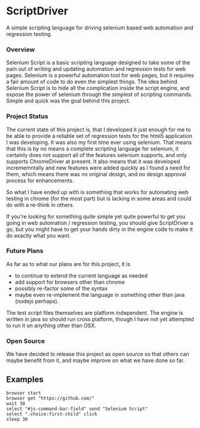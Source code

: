 # ScriptDriver

A simple scripting language for driving selenium based web automation and regression testing.

### Overview

Selenium Script is a basic scripting language designed to take some of the pain out of writing and updating automation and regression tests for web pages.  Selenium is a powerful automation tool for web pages, but it requires a fair amount of code to do even the simplest things.  The idea behind Selenium Script is to hide all the complication inside the script engine, and expose the power of selenium through the simplest of scripting commands.  Simple and quick was the goal behind this project.

### Project Status

The current state of this project is, that I developed it just enough for me to be able to provide a reliable set of regression tests for the html5 application I was developing.  It was also my first time ever using selenium.  That means that this is by no means a complete scripting language for selenium, it certainly does not support all of the features selenium supports, and only supports ChromeDriver at present.  It also means that it was developed incrememntally and new features were added quickly as I found a need for them, which means there was no original design, and no design approval process for enhancements.

So what I have ended up with is something that works for automating web testing in chrome (for the most part) but is lacking in some areas and could do with a re-think in others.

If you're looking for something quite simple yet quite powerful to get you going in web automation / regression testing, you should give ScriptDriver a go, but you might have to get your hands dirty in the engine code to make it do exactly what you want.

### Future Plans

As far as to what our plans are for this project, it is 

- to continue to extend the current language as needed
- add support for browsers other than chrome
- possibly re-factor some of the syntax
- maybe even re-implement the language in something other than java (nodejs perhaps).  

The test script files themselves are platform independent.  The engine is written in java so should run cross platform, though I have not yet attempted to run it on anything other than OSX.

### Open Source

We have decided to release this project as open source so that others can maybe benefit from it, and maybe improve on what we have done so far.

## Examples

    browser start
    browser get "https://github.com/"
    wait 30
    select "#js-command-bar-field" send "Selenium Script"
    select ".choice:first-child" click
    sleep 30
